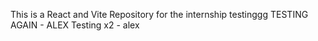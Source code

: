 This is a React and Vite Repository for the internship
testinggg
TESTING AGAIN - ALEX
Testing x2 - alex